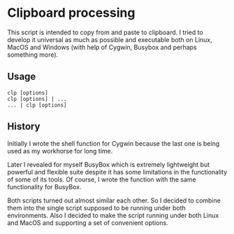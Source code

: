 # Clipboard processing

This script is intended to copy from and paste to clipboard. I tried to develop it universal as much as possible and executable both on Linux, MacOS and Windows (with help of Cygwin, Busybox and perhaps something more).

## Usage

```
clp [options]
clp [options] | ...
... | clp [options]
```

## History

Initially I wrote the shell function for Cygwin because the last one is being used as my workhorse for long time.

Later I revealed for myself BusyBox which is extremely lightweight but powerful and flexible suite despite it has some limitations in the functionality of some of its tools. Of course, I wrote the function with the same functionality for BusyBox.

Both scripts turned out almost similar each other. So I decided to combine them into the single script supposed to be running under both environments. Also I decided to make the script running under both Linux and MacOS and supporting a set of convenient options.

